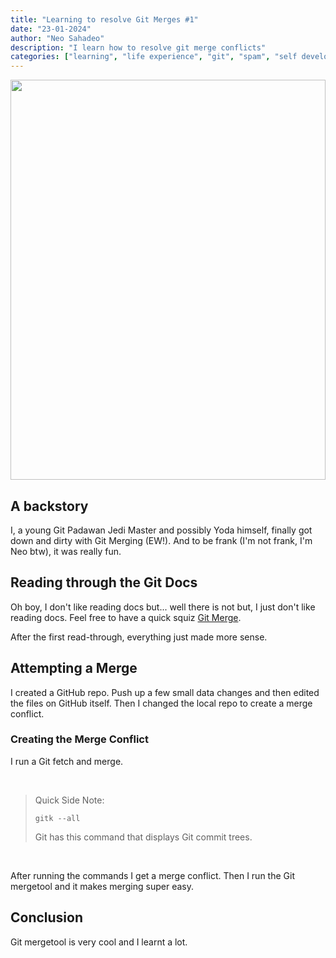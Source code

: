 ```yaml
---
title: "Learning to resolve Git Merges #1"
date: "23-01-2024"
author: "Neo Sahadeo"
description: "I learn how to resolve git merge conflicts"
categories: ["learning", "life experience", "git", "spam", "self development"]
---
```


<img src="https://images.pexels.com/photos/18101577/pexels-photo-18101577/free-photo-of-sculpture-from-jedi-temple-dok-ondars-den-of-antiquities-in-disneyland.jpeg?auto=compress&cs=tinysrgb&w=1260&h=750&dpr=1" style="object-fit: cover; width: 100%; height: 40rem; object-position: top">

## A backstory

I, a young Git Padawan Jedi Master and possibly Yoda himself, finally got down and dirty with Git Merging (EW!). And to be frank (I'm not frank, I'm Neo btw), it was really fun.

## Reading through the Git Docs

Oh boy, I don't like reading docs but... well there is not but, I just don't like reading docs.
Feel free to have a quick squiz [Git Merge](https://git-scm.com/docs/git-merge).

After the first read-through, everything just made more sense.

## Attempting a Merge

I created a GitHub repo. Push up a few small data changes and then edited the files on GitHub itself. Then I changed the local repo to create a merge conflict.

### Creating the Merge Conflict

I run a Git fetch and merge.

<br/>

> Quick Side Note:
>
> ```
> gitk --all
> ```
>
> Git has this command that displays Git commit trees.

<br>

After running the commands I get a merge conflict. Then I run the Git mergetool and it makes merging super easy.

## Conclusion

Git mergetool is very cool and I learnt a lot.
